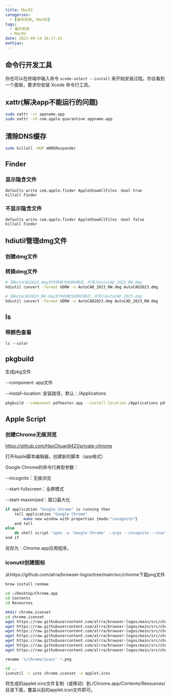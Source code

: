 ```yaml
---
title: MacOS
categories:
  - [操作系统, MacOS]
tags:
  - 操作系统
  - MacOS
date: 2023-09-14 16:17:41
mathjax:
---
```


## 命令行开发工具

你也可以在终端中输入命令 `xcode-select --install` 来开始安装过程。你会看到一个面板，要求你安装 Xcode 命令行工具。

## xattr(解决app不能运行的问题)

```bash
sudo xattr -cr appname.app
sudo xattr -rd com.apple.quarantine appname.app
```

## 清除DNS缓存

```bash
sudo killall -HUP mDNSResponder
```

## Finder

### 显示隐含文件

```shell
defaults write com.apple.finder AppleShowAllFiles -bool true
killall Finder
```

### 不显示隐含文件

```shell
defaults write com.apple.finder AppleShowAllFiles -bool false
killall Finder
```

<!--more-->

## hdiutil管理dmg文件

### 创建dmg文件

### 转换dmg文件

```bash
# 将AutoCAD2023.dmg文件转换为UDRW格式，并写入AutoCAD_2023_RW.dmg
hdiutil convert -format UDRW -o AutoCAD_2023_RW.dmg AutoCAD2023.dmg 

# 将AutoCAD2023_RW.dmg文件转换为UDRO格式，并写入AutoCAD_2023.dmg
hdiutil convert -format UDRW -o AutoCAD2023.dmg AutoCAD_2023_RW.dmg 

```

## ls

### 带颜色查看

```shell
ls --color
```

## pkgbuild

生成pkg文件

--component: app文件

--install-location: 安装路径，默认：/Applications

```bash
pkgbuild --component pdfmaster.app --install-location /Applications pdfmaster.pkg
```

## Apple Script

### 创建Chrome无痕浏览

https://github.com/HaoChuan9421/private-chrome

打开Apple脚本编辑器，创建新的脚本（app格式）

Google Chrome的命令行典型参数：

--incognito：无痕浏览

--start-fullscreen：全屏模式

--start-maximized：窗口最大化

```bash
if application "Google Chrome" is running then
	tell application "Google Chrome"
		make new window with properties {mode:"incognito"}
	end tell
else
	do shell script "open -a 'Google Chrome' --args --incognito --start-fullscreen --start-maximized"
end if
```

另存为：Chrome.app应用程序。

### iconutil创建图标

从https://github.com/alrra/browser-logos/tree/main/src/chrome下载png文件

```bash
brew install renmae

cd ~/Desktop/Chrome.app
cd Contents
cd Resources

mkdir chrome.iconset
cd chrome.iconset
wget https://raw.githubusercontent.com/alrra/browser-logos/main/src/chrome/chrome_16x16.png
wget https://raw.githubusercontent.com/alrra/browser-logos/main/src/chrome/chrome_24x24.png
wget https://raw.githubusercontent.com/alrra/browser-logos/main/src/chrome/chrome_32x32.png
wget https://raw.githubusercontent.com/alrra/browser-logos/main/src/chrome/chrome_64x64.png
wget https://raw.githubusercontent.com/alrra/browser-logos/main/src/chrome/chrome_128x128.png
wget https://raw.githubusercontent.com/alrra/browser-logos/main/src/chrome/chrome_256x256.png
wget https://raw.githubusercontent.com/alrra/browser-logos/main/src/chrome/chrome_512x512.png

rename 's/chrome/icon/' *.png

cd ..
iconutil -c icns chrome.iconset -o applet.icns

```

将生成的applet.icns文件复制（或移动）到./Chrome.app/Contents/Resources/目录下面，覆盖以前的applet.icsn文件即可。

